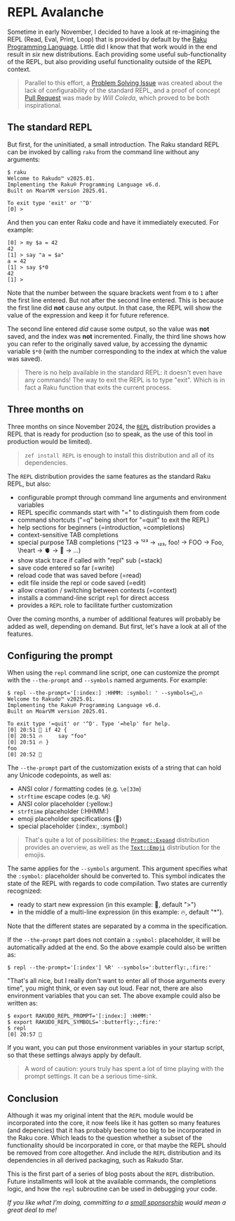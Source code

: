 # REPL Avalanche

Sometime in early November, I decided to have a look at re-imagining the REPL (Read, Eval, Print, Loop) that is provided by default by the [Raku Programming Language](https://raku.org).  Little did I know that that work would in the end result in *six* new distributions.  Each providing some useful sub-functionality of the REPL, but also providing useful functionality outside of the REPL context.

> Parallel to this effort, a [Problem Solving Issue](https://github.com/raku/problem-solving/issues/459) was created about the lack of configurability of the standard REPL, and a proof of concept [Pull Request](https://github.com/Raku/problem-solving/pull/460) was made by *Will Coleda*, which proved to be both inspirational.

## The standard REPL

But first, for the uninitiated, a small introduction.  The Raku standard REPL can be invoked by calling `raku` from the command line without any arguments:
```
$ raku
Welcome to Rakudo™ v2025.01.
Implementing the Raku® Programming Language v6.d.
Built on MoarVM version 2025.01.

To exit type 'exit' or '^D'
[0] >
```
And then you can enter Raku code and have it immediately executed.  For example:
```
[0] > my $a = 42
42
[1] > say "a = $a"
a = 42
[1] > say $*0
42
[1] >
```
Note that the number between the square brackets went from `0` to `1` after the first line entered.  But not after the second line entered.  This is because the first line did **not** cause any output.  In that case, the REPL will show the value of the expression and keep it for future reference.

The second line entered *did* cause some output, so the value was **not** saved, and the index was **not** incremented.  Finally, the third line shows how you can refer to the originally saved value, by accessing the dynamic variable `$*0` (with the number corresponding to the index at which the value was saved).

> There is no help available in the standard REPL: it doesn't even have any commands!  The way to exit the REPL is to type "exit".  Which is in fact a Raku function that exits the current process.

## Three months on
Three months on since November 2024, the [`REPL`](https://raku.land/zef:lizmat/REPL) distribution provides a REPL that is ready for production (so to speak, as the use of this tool in production would be limited).

> `zef install REPL` is enough to install this distribution and all of its dependencies.

The `REPL` distribution provides the same features as the standard Raku REPL, but also:
- configurable prompt through command line arguments and environment variables
- REPL specific commands start with "=" to distinguish them from code
- command shortcuts ("=q" being short for "=quit" to exit the REPL)
- help sections for beginners (=introduction, =completions)
- context-sensitive TAB completions
- special purpose TAB completions (\^123 → ¹²³ → ₁₂₃, foo! → FOO → Foo, \heart → 🫀 → 💓 → ...)
- show stack trace if called with "repl" sub (=stack)
- save code entered so far (=write)
- reload code that was saved before (=read)
- edit file inside the repl or code saved (=edit)
- allow creation / switching between contexts (=context)
- installs a command-line script `repl` for direct access
- provides a `REPL` role to facilitate further customization

Over the coming months, a number of additional features will probably be added as well, depending on demand.  But first, let's have a look at all of the features.

## Configuring the prompt

When using the `repl` command line script, one can customize the prompt with the `--the-prompt` and `--symbols` named arguments.  For example:
```
$ repl --the-prompt='[:index:] :HHMM: :symbol: ' --symbols=🦋,🔥
Welcome to Rakudo™ v2025.01.
Implementing the Raku® Programming Language v6.d.
Built on MoarVM version 2025.01.

To exit type '=quit' or '^D'. Type '=help' for help.
[0] 20:51 🦋 if 42 {
[0] 20:51 🔥     say "foo"
[0] 20:51 🔥 }
foo
[0] 20:52 🦋 
```
The `--the-prompt` part of the customization exists of a string that can hold any Unicode codepoints, as well as:
- ANSI color / formatting codes (e.g. `\e[33m`)
- `strftime` escape codes (e.g. `%R`)
- ANSI color placeholder (:yellow:)
- `strftime` placeholder (:HHMM:)
- emoji placeholder specifications (:butterfly:)
- special placeholder (:index:, :symbol:)

> That's quite a lot of possibilities: the [`Prompt::Expand`](https://raku.land/zef:lizmat/Prompt::Expand) distribution provides an overview, as well as the [`Text::Emoji`](https://raku.land/zef:lizmat/Text::Emoji) distribution for the emojis.

The same applies for the `--symbols` argument.  This argument specifies what the `:symbol:` placeholder should be converted to.  This symbol indicates the state of the REPL with regards to code compilation.  Two states are currently recognized:
- ready to start new expression (in this example: 🦋, default ">")
- in the middle of a multi-line expression (in this example: 🔥, default "*").

Note that the different states are separated by a comma in the specification.

If the `--the-prompt` part does not contain a `:symbol:` placeholder, it will be automatically added at the end.  So the above example could also be written as:
```
$ repl --the-prompt='[:index'] %R' --symbols=':butterfly:,:fire:'
```

"That's all nice, but I really don't want to enter all of those arguments every time", you might think, or even say out loud.  Fear not, there are also environment variables that you can set.  The above example could also be written as:
```
$ export RAKUDO_REPL_PROMPT='[:index:] :HHMM:'
$ export RAKUDO_REPL_SYMBOLS=':butterfly:,:fire:'
$ repl
[0] 20:57 🦋
```
If you want, you can put those environment variables in your startup script, so that these settings always apply by default.

> A word of caution: yours truly has spent a lot of time playing with the prompt settings.  It can be a serious time-sink.

## Conclusion

Although it was my original intent that the `REPL` module would be incorporated into the core, it now feels like it has gotten so many features (and depencies) that it has probably become too big to be incorporated in the Raku core.  Which leads to the question whether a subset of the functionality should be incorporated in core, or that maybe the REPL should be removed from core altogether.  And include the `REPL` distribution and its dependencies in all derived packaging, such as Rakudo Star.

This is the first part of a series of blog posts about the `REPL` distribution.  Future installments will look at the available commands, the completions logic, and how the `repl` subroutine can be used in debugging your code.

*If you like what I'm doing, committing to a [small sponsorship](https://github.com/sponsors/lizmat/) would mean a great deal to me!*
